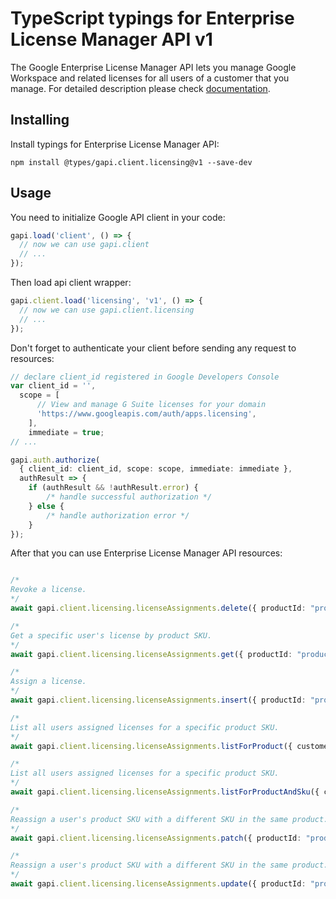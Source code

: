 # TypeScript typings for Enterprise License Manager API v1

The Google Enterprise License Manager API lets you manage Google Workspace and related licenses for all users of a customer that you manage.
For detailed description please check [documentation](https://developers.google.com/admin-sdk/licensing/).

## Installing

Install typings for Enterprise License Manager API:

```
npm install @types/gapi.client.licensing@v1 --save-dev
```

## Usage

You need to initialize Google API client in your code:

```typescript
gapi.load('client', () => {
  // now we can use gapi.client
  // ...
});
```

Then load api client wrapper:

```typescript
gapi.client.load('licensing', 'v1', () => {
  // now we can use gapi.client.licensing
  // ...
});
```

Don't forget to authenticate your client before sending any request to resources:

```typescript
// declare client_id registered in Google Developers Console
var client_id = '',
  scope = [ 
      // View and manage G Suite licenses for your domain
      'https://www.googleapis.com/auth/apps.licensing',
    ],
    immediate = true;
// ...

gapi.auth.authorize(
  { client_id: client_id, scope: scope, immediate: immediate },
  authResult => {
    if (authResult && !authResult.error) {
        /* handle successful authorization */
    } else {
        /* handle authorization error */
    }
});
```

After that you can use Enterprise License Manager API resources:

```typescript

/*
Revoke a license.
*/
await gapi.client.licensing.licenseAssignments.delete({ productId: "productId", skuId: "skuId", userId: "userId",  });

/*
Get a specific user's license by product SKU.
*/
await gapi.client.licensing.licenseAssignments.get({ productId: "productId", skuId: "skuId", userId: "userId",  });

/*
Assign a license.
*/
await gapi.client.licensing.licenseAssignments.insert({ productId: "productId", skuId: "skuId",  });

/*
List all users assigned licenses for a specific product SKU.
*/
await gapi.client.licensing.licenseAssignments.listForProduct({ customerId: "customerId", productId: "productId",  });

/*
List all users assigned licenses for a specific product SKU.
*/
await gapi.client.licensing.licenseAssignments.listForProductAndSku({ customerId: "customerId", productId: "productId", skuId: "skuId",  });

/*
Reassign a user's product SKU with a different SKU in the same product. This method supports patch semantics.
*/
await gapi.client.licensing.licenseAssignments.patch({ productId: "productId", skuId: "skuId", userId: "userId",  });

/*
Reassign a user's product SKU with a different SKU in the same product.
*/
await gapi.client.licensing.licenseAssignments.update({ productId: "productId", skuId: "skuId", userId: "userId",  });
```
